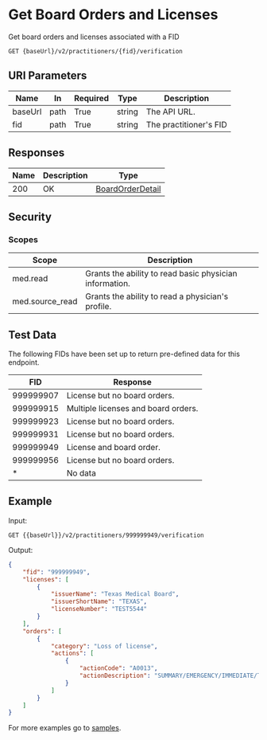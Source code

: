 # Get Board Orders and Licenses

Get board orders and licenses associated with a FID

```HTTP 
GET {baseUrl}/v2/practitioners/{fid}/verification
```

## URI Parameters

| Name | In | Required | Type | Description |
| ---- | -- | -------- | ---- | ----------- |
| baseUrl | path | True | string| The API URL. |
| fid | path | True | string | The practitioner's FID |

## Responses

| Name | Description     | Type  |
| ---- | --------------- | ----- |
| 200  | OK              | [BoardOrderDetail](definition-boardorderdetail.md)  |

## Security

### Scopes

| Scope | Description |
| - | - |
| med.read | Grants the ability to read basic physician information. |
| med.source_read | Grants the ability to read a physician's profile. |

## Test Data

The following FIDs have been set up to return pre-defined data for this endpoint.

| FID | Response |
| - | - |
| 999999907 | License but no board orders. |
| 999999915 | Multiple licenses and board orders. |
| 999999923 | License but no board orders. |
| 999999931 | License but no board orders. |
| 999999949 | License and board order. |
| 999999956 | License but no board orders. |
| * | No data |

## Example

Input:

```HTTP
GET {{baseUrl}}/v2/practitioners/999999949/verification
```

Output:
 
```json
{
    "fid": "999999949",
    "licenses": [
        {
            "issuerName": "Texas Medical Board",
            "issuerShortName": "TEXAS",
            "licenseNumber": "TEST5544"
        }
    ],
    "orders": [
        {
            "category": "Loss of license",
            "actions": [
                {
                    "actionCode": "A0013",
                    "actionDescription": "SUMMARY/EMERGENCY/IMMEDIATE/TEMPORARY SUSPENSION OF MEDICAL LICENSE"
                }
            ]
        }
    ]
}
```

For more examples go to [samples](/Samples/).
